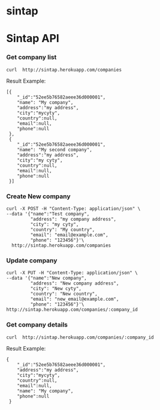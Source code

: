 sintap
======

# Sintap API #

### Get company list

    curl  http://sintap.herokuapp.com/companies

Result Example: 

    [{
        "_id":"52ee5b76582aeee36d000001",
        "name": "My company",
        "address":"my address",
        "city":"mycyty",
        "country":null,
        "email":null,
        "phone":null
     },
     {
        "_id":"52ee5b76582aeee36d000001",
        "name": "My second company",
        "address":"my address",
        "city":"my cyty",
        "country":null,
        "email":null,
        "phone":null
     }]
     
     
### Create New company

    curl -X POST -H "Content-Type: application/json" \
    --data '{"name":"Test company", 
             "address": "my company address", 
             "city": "my cyty", 
             "country": "My country",
             "email": "email@example.com",
             "phone": "123456"}'\
      http://sintap.herokuapp.com/companies 
      
### Update company

    curl -X PUT -H "Content-Type: application/json" \
    --data '{"name":"New company", 
             "address": "New company address", 
             "city": "New cyty", 
             "country": "New country",
             "email": "new_email@example.com",
             "phone": "123456"}'\
    http://sintap.herokuapp.com/companies/:company_id

### Get company details
    
    curl  http://sintap.herokuapp.com/companies/:company_id
    
Result Example: 

    {
        "_id":"52ee5b76582aeee36d000001",
        "address":"my address",
        "city":"mycyty",
        "country":null,
        "email":null,
        "name": "My company",
        "phone":null
     }
    
